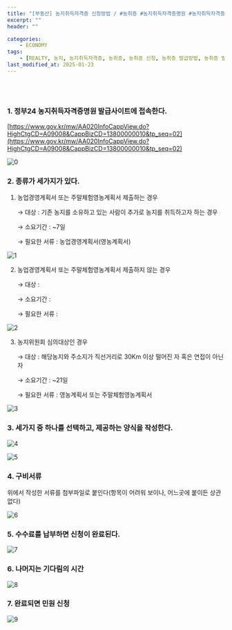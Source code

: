 ```yaml
---
title: "[부동산] 농지취득자격증 신청방법 / #농취증 #농지취득자격증명원 #농지취득자격증명신청"
excerpt: ""
header: ""

categories:
    - ECONOMY
tags:
    - [REALTY, 농지, 농지취득자격증, 농취증, 농취증 신청, 농취증 발급방법, 농취증 발급조건, 농지취득자격증명원, 농지취득자격증명원 발급방법, 농지취득자격증명 신청, 농지취득자격증명 신청서, 농지취득자격증명 조건, 농지취득자격증명 경매, 경매, 부동산]
last_modified_at: 2025-01-23
---
```

<br><br>


### 1. 정부24 농지취득자격증명원 발급사이트에 접속한다.


[https://www.gov.kr/mw/AA020InfoCappView.do?HighCtgCD=A09008&CappBizCD=13800000010&tp_seq=02](https://www.gov.kr/mw/AA020InfoCappView.do?HighCtgCD=A09008&CappBizCD=13800000010&tp_seq=02)


![0](/upload/2025-01-23-농지취득자격증_신청방법_농취증_농지취득자격증명원_농지취득자격증명신청.md/0.png)



### 2. 종류가 세가지가 있다.


1. 농업경영계획서 또는 주말체험영농계획서 제출하는 경우


     → 대상 : 기존 농지를 소유하고 있는 사람이 추가로 농지를 취득하고자 하는 경우


     → 소요기간 : ~7일


     → 필요한 서류 : 농업경영계획서(영농계획서)


![1](/upload/2025-01-23-농지취득자격증_신청방법_농취증_농지취득자격증명원_농지취득자격증명신청.md/1.png)


2. 농업경영계획서 또는 주말체험영농계획서 제출하지 않는 경우


     → 대상 : 


     → 소요기간 : 


     → 필요한 서류 : 


![2](/upload/2025-01-23-농지취득자격증_신청방법_#농취증_#농지취득자격증명원_#농지취득자격증명신청.md/2.png)


3. 농지위원회 심의대상인 경우


     → 대상 : 해당농지와 주소지가 직선거리로 30Km 이상 떨어진 자 혹은 연접이 아닌자


     → 소요기간 : ~21일


     → 필요한 서류 : 영농계획서 또는 주말체험영농계획서


![3](/upload/2025-01-23-농지취득자격증_신청방법_농취증_농지취득자격증명원_농지취득자격증명신청.md/3.png)



### 3. 세가지 중 하나를 선택하고, 제공하는 양식을 작성한다.


![4](/upload/2025-01-23-농지취득자격증_신청방법_농취증_농지취득자격증명원_농지취득자격증명신청.md/4.png)


![5](/upload/2025-01-23-농지취득자격증_신청방법_농취증_농지취득자격증명원_농지취득자격증명신청.md/5.png)



### 4. 구비서류


위에서 작성한 서류를 첨부파일로 붙인다(항목이 어려워 보이나, 어느곳에 붙이든 상관없다)


![6](/upload/2025-01-23-농지취득자격증_신청방법_농취증_농지취득자격증명원_농지취득자격증명신청.md/6.png)



### 5. 수수료를 납부하면 신청이 완료된다.


![7](/upload/2025-01-23-농지취득자격증_신청방법_농취증_농지취득자격증명원_농지취득자격증명신청.md/7.png)



### 6. 나머지는 기다림의 시간 


![8](/upload/2025-01-23-농지취득자격증_신청방법_농취증_농지취득자격증명원_농지취득자격증명신청.md/8.png)



### 7. 완료되면 민원 신청


![9](/upload/2025-01-23-농지취득자격증_신청방법_농취증_농지취득자격증명원_농지취득자격증명신청.md/9.png)


